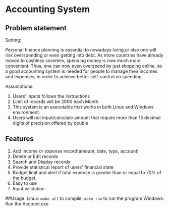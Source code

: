 # Accounting System
## Problem statement
Setting:

Personal finance planning is essential to nowadays living,or else one will risk overspending or even getting into debt. 
As more countries have already moved to cashless societies, spending money is now much more convenient.
Thus, one can now even overspend by just shopping online, so a good accounting system is needed for people
to manage their incomes and expenses, in order to achieve better self-control on spending.

Assumptions:

1.  Users' inputs follows the instructions
2.  Limit of records will be 2000 each Month
3.  This system is an executable that works in both Linux and Windows environment.
4.  Users will not input/calculate amount that require more than 15 decimal digits of precision offered by double

## Features
1.  Add income or expense record(amount, date, type, account)
2.  Delete or Edit records
3.  Search and Display records
4.  Provide statistical report of users' financial state
5.  Budget limit and alert if total expense is greater than or equal to 70% of the budget.
6.  Easy to use
7.  Input validation

##Usage:
Linux: `make all` to compile, `make run` to run the program
Windows: Run the Account.exe

